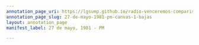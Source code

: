 ```yaml
---
annotation_page_uri: https://lgsump.github.io/radio-venceremos-comparison/annotations/27-de-mayo-1981-pm-canvas-1-bajas.json
annotation_page_slug: 27-de-mayo-1981-pm-canvas-1-bajas
layout: annotation_page
manifest_label: 27 de mayo, 1981 - PM

---
```

